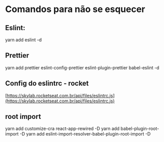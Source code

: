 # Comandos para não se esquecer

## Eslint:

yarn add eslint -d

## Prettier

yarn add prettier eslint-config-prettier eslint-plugin-prettier babel-eslint -d

## Config do eslintrc - rocket

[https://skylab.rocketseat.com.br/api/files/eslintrc.js](https://skylab.rocketseat.com.br/api/files/eslintrc.js)

## root import

yarn add customize-cra react-app-rewired -D
yarn add babel-plugin-root-import -D
yarn add eslint-import-resolver-babel-plugin-root-import -D
